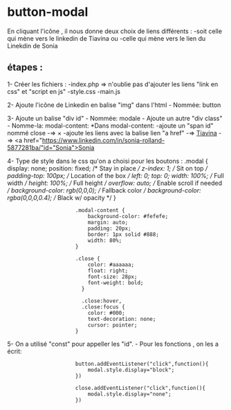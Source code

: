 # button-modal
En cliquant l'icône , il nous donne deux choix de liens différents :
-soit celle qui mène vers le linkedin de Tiavina 
ou
-celle qui mène vers le lien du Linekdin de Sonia 

## étapes : 
1- Créer les fichiers : -index.php => n'oublie pas d'ajouter les liens "link en css" et "script en js" 
                        -style.css
                        -main.js
                        
2- Ajoute l'icône de Linkedin en balise "img" dans l'html
      - Nommée: button
     
3- Ajoute un balise "div id"
      - Nommée: modale
    - Ajoute un autre "div class" 
      - Nomme-la: modal-content:
        *Dans modal-content: 
                             -ajoute un "span id" nommé close
                              -=> <span id="close" class="close">&times;</span>
                             -ajoute les liens avec la balise lien "a href"
                              -=> <a href="https://www.linkedin.com/in/natacha-ralandison-731b47183/" id="Tiavina">Tiavina</a>
                              -=> <a href="https://www.linkedin.com/in/sonia-rolland-5877281ba/"id="Sonia">Sonia</a>
                              
4- Type de style dans le css qu'on a choisi pour les boutons :
                          .modal {
                              display: none;
                              position: fixed; /* Stay in place */
                            z-index: 1; /* Sit on top */
                            padding-top: 100px; /* Location of the box */
                            left: 0;
                            top: 0;
                            width: 100%; /* Full width */
                            height: 100%; /* Full height */
                            overflow: auto; /* Enable scroll if needed */
                            background-color: rgb(0,0,0); /* Fallback color */
                            background-color: rgba(0,0,0,0.4); /* Black w/ opacity */
                          }

                          .modal-content {
                              background-color: #fefefe;
                              margin: auto;
                              padding: 20px;
                              border: 1px solid #888;
                              width: 80%;
                          }

                          .close {
                              color: #aaaaaa;
                              float: right;
                              font-size: 28px;
                              font-weight: bold;
                            }

                            .close:hover,
                            .close:focus {
                              color: #000;
                              text-decoration: none;
                              cursor: pointer;
                          }   

5- On a utilisé "const" pour appeller les "id".
    - Pour les fonctions , on les a écrit: 

                          button.addEventListener("click",function(){
                              modal.style.display="block";
                          })

                          close.addEventListener("click",function(){
                              modal.style.display="none";
                          })

                              

